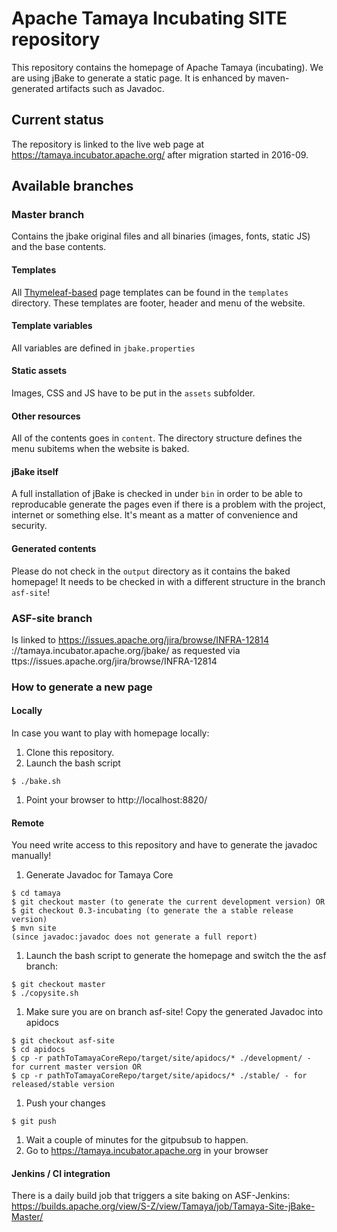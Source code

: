 # Apache Tamaya Incubating SITE repository

This repository contains the homepage of Apache Tamaya (incubating).
We are using jBake to generate a static page. It is enhanced by maven-generated artifacts such as Javadoc.

## Current status

The repository is linked to the live web page at
https://tamaya.incubator.apache.org/
after migration started in 2016-09.

## Available branches
### Master branch

Contains the jbake original files and all binaries (images, fonts, static JS) and the base contents.

#### Templates

All [Thymeleaf-based](http://www.thymeleaf.org/) page templates can be found in the `templates` directory. These templates are footer, header and menu of the website.

#### Template variables

All variables are defined in `jbake.properties`

#### Static assets

Images, CSS and JS have to be put in the `assets` subfolder.

#### Other resources

All of the contents goes in `content`. The directory structure defines the menu subitems when the website is baked.

#### jBake itself

A full installation of jBake is checked in under `bin` in order to be able to reproducable generate the pages even if there is a problem with the project, internet or something else. It's meant as a matter of convenience and security.

#### Generated contents

Please do not check in the `output` directory as it contains the baked homepage! It needs to be checked in with a different structure in the branch `asf-site`!

### ASF-site branch

Is linked to
https://issues.apache.org/jira/browse/INFRA-12814
://tamaya.incubator.apache.org/jbake/
as requested via ttps://issues.apache.org/jira/browse/INFRA-12814

### How to generate a new page

#### Locally

In case you want to play with homepage locally:

1. Clone this repository.
1. Launch the bash script
```
$ ./bake.sh
```
1. Point your browser to http://localhost:8820/

#### Remote

You need write access to this repository and have to generate the javadoc manually!

1. Generate Javadoc for Tamaya Core
```
$ cd tamaya
$ git checkout master (to generate the current development version) OR
$ git checkout 0.3-incubating (to generate the a stable release version)
$ mvn site
(since javadoc:javadoc does not generate a full report)
```
1. Launch the bash script to generate the homepage and switch the the asf branch:
```
$ git checkout master
$ ./copysite.sh
```
1. Make sure you are on branch asf-site! Copy the generated Javadoc into apidocs
```
$ git checkout asf-site
$ cd apidocs
$ cp -r pathToTamayaCoreRepo/target/site/apidocs/* ./development/ - for current master version OR
$ cp -r pathToTamayaCoreRepo/target/site/apidocs/* ./stable/ - for released/stable version
```
1. Push your changes
```
$ git push
```
1. Wait a couple of minutes for the gitpubsub to happen.
1. Go to https://tamaya.incubator.apache.org in your browser

#### Jenkins / CI integration

There is a daily build job that triggers a site baking on ASF-Jenkins:
https://builds.apache.org/view/S-Z/view/Tamaya/job/Tamaya-Site-jBake-Master/
